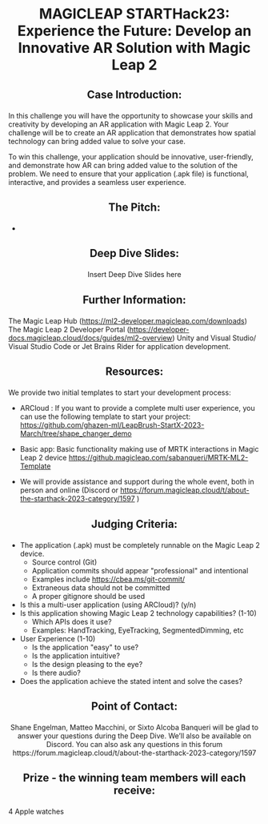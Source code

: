# <p align="center"> MAGICLEAP STARTHack23: Experience the Future: Develop an Innovative AR Solution with Magic Leap 2 </p>

## <p align="center"> Case Introduction: </p>

In this challenge you will have the opportunity to showcase your skills and creativity by developing an AR application with Magic Leap 2. Your challenge will be to create an AR application that demonstrates how spatial technology can bring added value to solve your case.

To win this challenge, your application should be innovative, user-friendly, and demonstrate how AR can bring added value to the solution of the problem. We need to ensure that your application (.apk file) is functional, interactive, and provides a seamless user experience.

## <p align="center"> The Pitch: </p>

- 
## <p align="center"> Deep Dive Slides: </p>

<p align="center"> Insert Deep Dive Slides here </p>

## <p align="center"> Further Information: </p>
The Magic Leap Hub (https://ml2-developer.magicleap.com/downloads)
The Magic Leap 2 Developer Portal (https://developer-docs.magicleap.cloud/docs/guides/ml2-overview)
Unity and Visual Studio/ Visual Studio Code or Jet Brains Rider for application  development.


##  <p align="center"> Resources: </p>

We provide two initial templates to start your development process:

- ARCloud : If you want to provide a complete multi user experience, you can use the following template to start your project:  https://github.com/ghazen-ml/LeapBrush-StartX-2023-March/tree/shape_changer_demo 
 
- Basic app:  Basic functionality making use of MRTK interactions in Magic Leap 2 device  https://github.magicleap.com/sabanqueri/MRTK-ML2-Template 


- We will provide assistance and support during the whole event, both in person and online (Discord or https://forum.magicleap.cloud/t/about-the-starthack-2023-category/1597 ) 


## <p align="center"> Judging Criteria: </p>
- The application (.apk) must be completely runnable on the Magic Leap 2 device.
    - Source control (Git)
    - Application commits should appear "professional" and intentional
    - Examples include https://cbea.ms/git-commit/ 
    - Extraneous data should not be committed
    - A proper gitignore should be used
- Is this a multi-user application (using ARCloud)?  (y/n)
- Is this application showing Magic Leap 2 technology capabilities? (1-10)
    - Which APIs does it use?
    - Examples: HandTracking, EyeTracking, SegmentedDimming, etc
- User Experience (1-10) 
    - Is the application "easy" to use?
    - Is the application intuitive?
    - Is the design pleasing to the eye?
    - Is there audio?
- Does the application achieve the stated intent and solve the cases?



## <p align="center"> Point of Contact: </p>

<p align="center"> Shane Engelman, Matteo Macchini, or Sixto Alcoba Banqueri will be glad to answer your questions during the Deep Dive. We’ll also be available on Discord. 
You can also ask any questions in this forum https://forum.magicleap.cloud/t/about-the-starthack-2023-category/1597   </p>


## <p align="center"> Prize - the winning team members will each receive: </p>
4 Apple watches  


